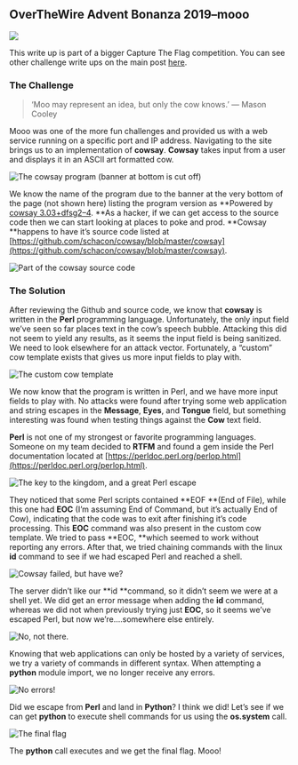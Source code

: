 
## OverTheWire Advent Bonanza 2019–mooo

![](https://cdn-images-1.medium.com/max/2000/1*EkHtlgVdgKnbe4kqZm38bw.png)

This write up is part of a bigger Capture The Flag competition. You can see other challenge write ups on the main post [here](https://medium.com/@forwardsecrecy/overthewire-advent-bonanza-2019-capture-the-flag-competition-66c50671c641).

### The Challenge
>  ‘Moo may represent an idea, but only the cow knows.’ — Mason Cooley

Mooo was one of the more fun challenges and provided us with a web service running on a specific port and IP address. Navigating to the site brings us to an implementation of **cowsay**. **Cowsay** takes input from a user and displays it in an ASCII art formatted cow.

![The cowsay program (banner at bottom is cut off)](https://cdn-images-1.medium.com/max/2000/1*iCT8MVFrR0GjQ98o_yZPQQ.png)

We know the name of the program due to the banner at the very bottom of the page (not shown here) listing the program version as **Powered by [cowsay 3.03+dfsg2–4](https://packages.ubuntu.com/bionic/cowsay). **As a hacker, if we can get access to the source code then we can start looking at places to poke and prod. **Cowsay **happens to have it’s source code listed at [https://github.com/schacon/cowsay/blob/master/cowsay](https://github.com/schacon/cowsay/blob/master/cowsay).

![Part of the cowsay source code](https://cdn-images-1.medium.com/max/2000/1*vGYStlxNQxvZORCysrpNng.png)

### The Solution

After reviewing the Github and source code, we know that **cowsay** is written in the **Perl** programming language. Unfortunately, the only input field we’ve seen so far places text in the cow’s speech bubble. Attacking this did not seem to yield any results, as it seems the input field is being sanitized. We need to look elsewhere for an attack vector. Fortunately, a “custom” cow template exists that gives us more input fields to play with.

![The custom cow template](https://cdn-images-1.medium.com/max/2000/1*x_-FSRNDRn0MAYvabfwJBQ.png)

We now know that the program is written in Perl, and we have more input fields to play with. No attacks were found after trying some web application and string escapes in the **Message**, **Eyes**, and **Tongue** field, but something interesting was found when testing things against the **Cow** text field.

**Perl** is not one of my strongest or favorite programming languages. Someone on my team decided to **RTFM** and found a gem inside the Perl documentation located at [https://perldoc.perl.org/perlop.html](https://perldoc.perl.org/perlop.html).

![The key to the kingdom, and a great Perl escape](https://cdn-images-1.medium.com/max/2000/1*05BWHPgZVyOJBwHzs9AOSg.png)

They noticed that some Perl scripts contained **EOF **(End of File), while this one had **EOC** (I’m assuming End of Command, but it’s actually End of Cow), indicating that the code was to exit after finishing it’s code processing. This **EOC** command was also present in the custom cow template. We tried to pass **EOC, **which seemed to work without reporting any errors. After that, we tried chaining commands with the linux **id** command to see if we had escaped Perl and reached a shell.

![Cowsay failed, but have we?](https://cdn-images-1.medium.com/max/2000/1*ScxeYbnRqaSuGY2vh388EA.png)

The server didn’t like our **id **command, so it didn’t seem we were at a shell yet. We did get an error message when adding the **id** command, whereas we did not when previously trying just **EOC**, so it seems we’ve escaped Perl, but now we’re….somewhere else entirely.

![No, not there.](https://cdn-images-1.medium.com/max/2000/1*aQApTBsEdy7eEbqtjhMirw.jpeg)

Knowing that web applications can only be hosted by a variety of services, we try a variety of commands in different syntax. When attempting a **python** module import, we no longer receive any errors.

![No errors!](https://cdn-images-1.medium.com/max/2000/1*PhZRjM2aHpsYkNbhElEjgA.png)

Did we escape from **Perl** and land in **Python**? I think we did! Let’s see if we can get **python** to execute shell commands for us using the **os.system** call.

![The final flag](https://cdn-images-1.medium.com/max/2000/1*a6KKQOw1sDH0eLeJV9HUSA.png)

The **python** call executes and we get the final flag. Mooo!

